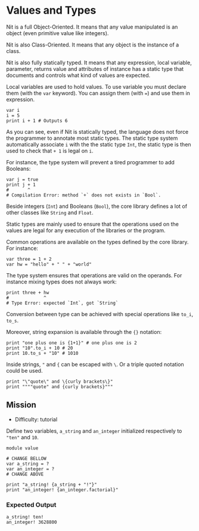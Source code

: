 # Values and Types

Nit is a full Object-Oriented.
It means that any value manipulated is an object (even primitive value like integers).

Nit is also Class-Oriented.
It means that any object is the instance of a class.

Nit is also fully statically typed.
It means that any expression, local variable, parameter, returns value and attributes of instance has a static type that documents and controls what kind of values are expected.

Local variables are used to hold values.
To use variable you must declare them (with the `var` keyword).
You can assign them (with `=`) and use them in expression.

~~~nit
var i
i = 5
print i + 1 # Outputs 6
~~~

As you can see, even if Nit is statically typed, the language does not force the programmer to annotate most static types.
The static type system automatically associate `i` with the the static type `Int`, the static type is then used to check that `+ 1` is legal on `i`.

For instance, the type system will prevent a tired programmer to add Booleans:

~~~nit
var j = true
print j + 1
#       ^
# Compilation Error: method `+` does not exists in `Bool`.
~~~

Beside integers (`Int`) and Booleans (`Bool`), the core library defines a lot of other classes like `String` and `Float`.

Static types are mainly used to ensure that the operations used on the values are legal for any execution of the libraries or the program.

Common operations are available on the types defined by the core library. For instance:

~~~nit
var three = 1 + 2
var hw = "hello" + " " + "world"
~~~

The type system ensures that operations are valid on the operands.
For instance mixing types does not always work:

~~~nit
print three + hw
#             ^
# Type Error: expected `Int`, got `String`
~~~


Conversion between type can be achieved with special operations like `to_i`, `to_s`.

Moreover, string expansion is available through the `{}` notation:

~~~nit
print "one plus one is {1+1}" # one plus one is 2
print "10".to_i + 10 # 20
print 10.to_s + "10" # 1010
~~~

Inside strings, `"` and `{` can be escaped with `\`. Or a triple quoted notation could be used.

~~~nit
print "\"quote\" and \{curly brackets\}"
print """"quote" and {curly brackets}"""
~~~

## Mission

* Difficulty: tutorial

Define two variables, `a_string` and `an_integer` initialized respectively to `"ten"` and `10`.

~~~nit
module value

# CHANGE BELLOW
var a_string = ?
var an_integer = ?
# CHANGE ABOVE

print "a_string! {a_string + "!"}"
print "an_integer! {an_integer.factorial}"
~~~

### Expected Output

~~~
a_string! ten!
an_integer! 3628800
~~~
